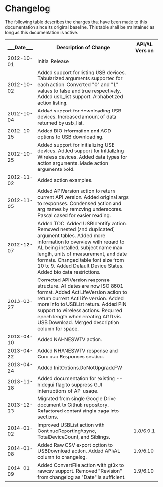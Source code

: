 # Changelog

The following table describes the changes that have been made to this documentation since its original baseline.  This table shall be maintained as long as this documentation is active.

<table>
  <tr>
    <th>___Date___</th>
    <th>Description of Change</th>
    <th>API/AL Version</th>
  </tr>
  <tr>
    <td>2012-10-01</td>
    <td>Initial Release</td>
    <td></td>
  </tr>
  <tr>
    <td>2012-10-02</td>
    <td>Added support for listing USB devices. Tabularized arguments supported for each action. Converted "0" and "1" values to false and true respectively.  Added usb_list support. Alphabetized action listing.</td>
    <td></td>
  </tr>
  <tr>
    <td>2012-10-04</td>
    <td>Added support for downloading USB devices.  Increased amount of data returned by usb_list.</td>
    <td></td>
  </tr>
  <tr>
    <td>2012-10-15</td>
    <td>Added BIO information and AGD options to USB downloading.</td>
    <td></td>
  </tr>
  <tr>
    <td>2012-10-25</td>
    <td>Added support for initializing USB devices.  Added support for initializing Wireless devices.  Added data types for action arguments.  Made action arguments bold.</td>
    <td></td>
  </tr>
  <tr>
    <td>2012-11-02</td>
    <td>Added action examples.</td>
    <td></td>
  </tr>
  <tr>
    <td>2012-11-05</td>
    <td>Added APIVersion action to return current API version.  Added original args to responses. Condensed action and arg names by removing underscores. Pascal cased for easier reading.</td>
    <td></td>
  </tr>
  <tr>
    <td>2012-12-07</td>
    <td>Added TOC. Added USBIdentify action. Removed nested (and duplicated) argument tables. Added more information to overview with regard to AL being installed, subject name max length, units of measurement, and date formats. Changed table font size from 10 to 9. Added Default Device States. Added bio data restrictions.</td>
    <td></td>
  </tr>
  <tr>
    <td>2013-03-27</td>
    <td>Corrected APIVersion response structure. All dates are now ISO 8601 format. Added ActiLifeVersion action to return current ActiLife version. Added more info to USBList return. Added PIN support to wireless actions. Required epoch length when creating AGD vis USB Download. Merged description column for space.</td>
    <td></td>
  </tr>
  <tr>
    <td>2013-04-10</td>
    <td>Added NAHNESWTV action.</td>
    <td></td>
  </tr>
  <tr>
    <td>2013-04-22</td>
    <td>Added NHANESWTV response and Common Responses section.</td>
    <td></td>
  </tr>
  <tr>
    <td>2013-04-24</td>
    <td>Added InitOptions.DoNotUpgradeFW</td>
    <td></td>
  </tr>
  <tr>
    <td>2013-11-18</td>
    <td>Added documentation for existing --hidegui flag to suppress GUI interruptions of API usage.</td>
    <td></td>
  </tr>
  <tr>
    <td>2013-12-23</td>
    <td>Migrated from single Google Drive document to Github repository. Refactored content single page into sections.</td>
    <td></td>
  </tr>
  <tr>
    <td>2014-01-02</td>
    <td>Improved USBList action with ContinueReportingAsync, TotalDeviceCount, and Siblings.</td>
    <td>1.8/6.9.1</td>
  </tr>
  <tr>
    <td>2014-01-08</td>
    <td>Added Raw CSV export option to USBDownload action. Added API/AL column to changelog.</td>
    <td>1.9/6.10</td>
  </tr>
  <tr>
    <td>2014-01-09</td>
    <td>Added ConvertFile action with gt3x to rawcsv support. Removed "Revision" from changelog as "Date" is sufficient.</td>
    <td>1.9/6.10</td>
  </tr>
</table>
